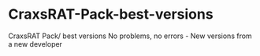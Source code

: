 # CraxsRAT-Pack-best-versions
CraxsRAT Pack/ best versions No problems, no errors  - New versions from a new developer 
